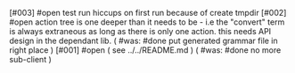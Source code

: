 [#003] #open test run hiccups on first run because of create tmpdir
[#002] #open action tree is one deeper than it needs to be - i.e
             the "convert" term is always extraneous as long as there is
             only one action. this needs API design in the dependant lib.
             ( #was: #done put generated grammar file in right place )
[#001] #open ( see ../../README.md )
             ( #was: #done no more sub-client )
